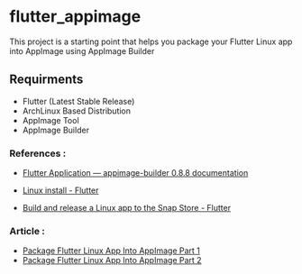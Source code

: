 # flutter_appimage

This project is a starting point that helps you package your Flutter Linux app into AppImage using AppImage Builder

## Requirments
- Flutter (Latest Stable Release)
- ArchLinux Based Distribution
- AppImage Tool
- AppImage Builder



### References :

- [Flutter Application &mdash; appimage-builder 0.8.8 documentation](https://appimage-builder.readthedocs.io/en/latest/examples/flutter.html)

- [Linux install - Flutter](https://flutter.dev/docs/get-started/install/linux)

- [Build and release a Linux app to the Snap Store - Flutter](https://flutter.dev/docs/deployment/linux)

### Article :
- [Package Flutter Linux App Into AppImage Part 1](https://dev.to/hosamhasan/package-flutter-linux-app-into-appimage-part-1-2agj)
- [Package Flutter Linux App Into AppImage Part 2](https://dev.to/hosamhasan/package-flutter-linux-app-into-appimage-part-2-1c5o)
